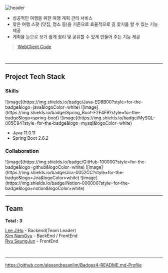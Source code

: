 ![header](https://capsule-render.vercel.app/api?type=waving&text=FORJ%20WEB%20APP&color=gradient&customColorList=0&height=150&fontAlign=77&fontAlignY=30&fontSize=50)

- 성공적인 여행을 위한 여행 계획 관리 서비스
- 찾은 여행 스팟 (맛집, 명소 등)을 기준으로 효율적으로 길 찾기를 할 수 있는 기능 제공
- 계획을 눈으로 보기 쉽게 정리 및 공유할 수 있게 만들어 주는 기능 제공

> [WebClient Code](https://github.com/ForJProject/ForJ_web_client)

<br/>

***
<h2>Project Tech Stack</h2>

<h3>Skills</h3>
![image](https://img.shields.io/badge/Java-ED8B00?style=for-the-badge&logo=java&logoColor=white)
![image](https://img.shields.io/badge/Spring_Boot-F2F4F9?style=for-the-badge&logo=spring-boot)
![image](https://img.shields.io/badge/MySQL-005C84?style=for-the-badge&logo=mysql&logoColor=white)

- Java 11.0.11
- Spring Boot 2.6.2

<h3>Collaboration</h3>
![image](https://img.shields.io/badge/GitHub-100000?style=for-the-badge&logo=github&logoColor=white)
![image](https://img.shields.io/badge/Jira-0052CC?style=for-the-badge&logo=Jira&logoColor=white)
![image](https://img.shields.io/badge/Notion-000000?style=for-the-badge&logo=notion&logoColor=white)

***
<h2>Team</h2>
<b>Total : 3</b>

[Lee JiHu](https://github.com/JIHUJIHU) - Backend(Team Leader)  
[Kim NamGyu](https://github.com/vpdls1511) - BackEnd / FrontEnd  
[Ryu SeungJun](https://github.com/D-KoLee) - FrontEnd

<br/>

***

https://github.com/alexandresanlim/Badges4-README.md-Profile